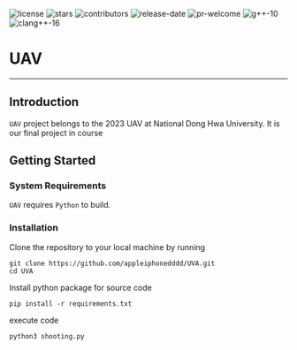 ![license](https://img.shields.io/github/license/DVLab-NTU/qsyn?style=plastic)
![stars](https://img.shields.io/github/stars/DVLab-NTU/qsyn?style=plastic)
![contributors](https://img.shields.io/github/contributors/DVLab-NTU/qsyn?style=plastic)
![release-date](https://img.shields.io/github/release-date-pre/DVLab-NTU/qsyn?style=plastic)
![pr-welcome](https://img.shields.io/badge/PRs-welcome-green?style=plastic)
![g++-10](https://img.shields.io/badge/g++-≥10-blue?style=plastic)
![clang++-16](https://img.shields.io/badge/clang++-≥16-blueviolet?style=plastic)

# UAV

---

## Introduction
`UAV` project belongs to the 2023 UAV at National Dong Hwa University. It is our final project in course

## Getting Started

### System Requirements

`UAV` requires `Python` to build.

### Installation

Clone the repository to your local machine by running

```shell!
git clone https://github.com/appleiphonedddd/UVA.git
cd UVA
```
Install python package for source code

```shell!
pip install -r requirements.txt
```
execute code

```shell!
python3 shooting.py
```

